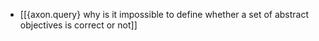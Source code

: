 - [[{axon.query} why is it impossible to define whether a set of abstract objectives is correct or not]]
